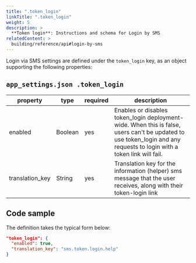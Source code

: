 ```yaml
---
title: ".token_login"
linkTitle: ".token_login"
weight: 5
description: >
  **Token login**: Instructions and schema for Login by SMS
relatedContent: >
  building/reference/api#login-by-sms
---
```


Login via SMS settings are defined under the `token_login` key, as an object supporting the following properties:
## `app_settings.json .token_login`
| property         | type | required       | description                                                                                                                                                                              |
|------------------|------|---------------|------------------------------------------------------------------------------------------------------------------------------------------------------------------------------------------|
| enabled | Boolean | yes | Enables or disables token_login deployment-wide. When this is false, users can't be updated to use token_login and any requests to login with a token link will fail.  |
| translation_key | String | yes | Translation key for the information (helper) sms message that the user receives, along with their token-login link |

## Code sample

The definition takes the typical form below:

```json
"token_login": {
  "enabled": true,
  "translation_key": "sms.token.login.help"
}
```
